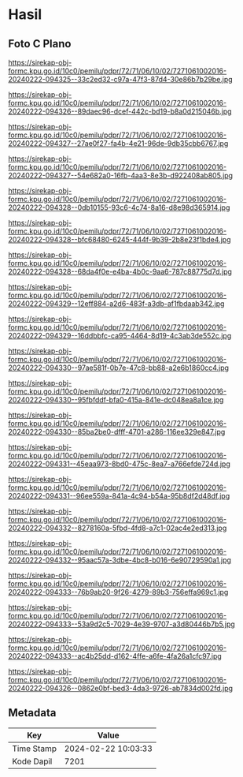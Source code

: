 # Hasil

## Foto C Plano

https://sirekap-obj-formc.kpu.go.id/10c0/pemilu/pdpr/72/71/06/10/02/7271061002016-20240222-094325--33c2ed32-c97a-47f3-87d4-30e86b7b29be.jpg

https://sirekap-obj-formc.kpu.go.id/10c0/pemilu/pdpr/72/71/06/10/02/7271061002016-20240222-094326--89daec96-dcef-442c-bd19-b8a0d215046b.jpg

https://sirekap-obj-formc.kpu.go.id/10c0/pemilu/pdpr/72/71/06/10/02/7271061002016-20240222-094327--27ae0f27-fa4b-4e21-96de-9db35cbb6767.jpg

https://sirekap-obj-formc.kpu.go.id/10c0/pemilu/pdpr/72/71/06/10/02/7271061002016-20240222-094327--54e682a0-16fb-4aa3-8e3b-d922408ab805.jpg

https://sirekap-obj-formc.kpu.go.id/10c0/pemilu/pdpr/72/71/06/10/02/7271061002016-20240222-094328--0db10155-93c6-4c74-8a16-d8e98d365914.jpg

https://sirekap-obj-formc.kpu.go.id/10c0/pemilu/pdpr/72/71/06/10/02/7271061002016-20240222-094328--bfc68480-6245-444f-9b39-2b8e23f1bde4.jpg

https://sirekap-obj-formc.kpu.go.id/10c0/pemilu/pdpr/72/71/06/10/02/7271061002016-20240222-094328--68da4f0e-e4ba-4b0c-9aa6-787c88775d7d.jpg

https://sirekap-obj-formc.kpu.go.id/10c0/pemilu/pdpr/72/71/06/10/02/7271061002016-20240222-094329--12eff884-a2d6-483f-a3db-af1fbdaab342.jpg

https://sirekap-obj-formc.kpu.go.id/10c0/pemilu/pdpr/72/71/06/10/02/7271061002016-20240222-094329--16ddbbfc-ca95-4464-8d19-4c3ab3de552c.jpg

https://sirekap-obj-formc.kpu.go.id/10c0/pemilu/pdpr/72/71/06/10/02/7271061002016-20240222-094330--97ae581f-0b7e-47c8-bb88-a2e6b1860cc4.jpg

https://sirekap-obj-formc.kpu.go.id/10c0/pemilu/pdpr/72/71/06/10/02/7271061002016-20240222-094330--95fbfddf-bfa0-415a-841e-dc048ea8a1ce.jpg

https://sirekap-obj-formc.kpu.go.id/10c0/pemilu/pdpr/72/71/06/10/02/7271061002016-20240222-094330--85ba2be0-dfff-4701-a286-116ee329e847.jpg

https://sirekap-obj-formc.kpu.go.id/10c0/pemilu/pdpr/72/71/06/10/02/7271061002016-20240222-094331--45eaa973-8bd0-475c-8ea7-a766efde724d.jpg

https://sirekap-obj-formc.kpu.go.id/10c0/pemilu/pdpr/72/71/06/10/02/7271061002016-20240222-094331--96ee559a-841a-4c94-b54a-95b8df2d48df.jpg

https://sirekap-obj-formc.kpu.go.id/10c0/pemilu/pdpr/72/71/06/10/02/7271061002016-20240222-094332--8278160a-5fbd-4fd8-a7c1-02ac4e2ed313.jpg

https://sirekap-obj-formc.kpu.go.id/10c0/pemilu/pdpr/72/71/06/10/02/7271061002016-20240222-094332--95aac57a-3dbe-4bc8-b016-6e90729590a1.jpg

https://sirekap-obj-formc.kpu.go.id/10c0/pemilu/pdpr/72/71/06/10/02/7271061002016-20240222-094333--76b9ab20-9f26-4279-89b3-756effa969c1.jpg

https://sirekap-obj-formc.kpu.go.id/10c0/pemilu/pdpr/72/71/06/10/02/7271061002016-20240222-094333--53a9d2c5-7029-4e39-9707-a3d80446b7b5.jpg

https://sirekap-obj-formc.kpu.go.id/10c0/pemilu/pdpr/72/71/06/10/02/7271061002016-20240222-094333--ac4b25dd-d162-4ffe-a6fe-4fa26a1cfc97.jpg

https://sirekap-obj-formc.kpu.go.id/10c0/pemilu/pdpr/72/71/06/10/02/7271061002016-20240222-094326--0862e0bf-bed3-4da3-9726-ab7834d002fd.jpg


## Metadata

| Key        | Value               |
| ---------- | ------------------- |
| Time Stamp | 2024-02-22 10:03:33 |
| Kode Dapil | 7201                |



